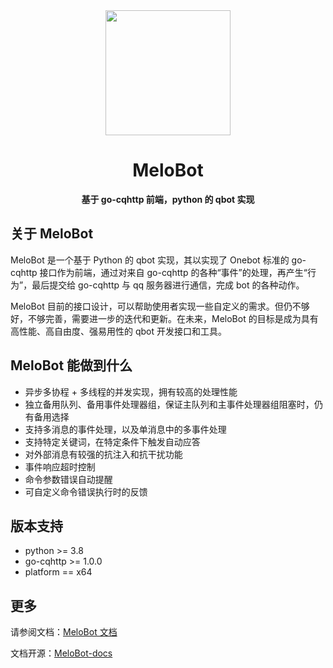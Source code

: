 <div align="center">
<img width=200 src="https://proj.glowmem.com/MeloBot/images/icon.png" />
<h1>MeloBot</h1>
<p><strong>基于 go-cqhttp 前端，python 的 qbot 实现</strong></p>
</div>

## 关于 MeloBot

MeloBot 是一个基于 Python 的 qbot 实现，其以实现了 Onebot 标准的 go-cqhttp 接口作为前端，通过对来自 go-cqhttp 的各种“事件”的处理，再产生“行为”，最后提交给 go-cqhttp 与 qq 服务器进行通信，完成 bot 的各种动作。

MeloBot 目前的接口设计，可以帮助使用者实现一些自定义的需求。但仍不够好，不够完善，需要进一步的迭代和更新。在未来，MeloBot 的目标是成为具有高性能、高自由度、强易用性的 qbot 开发接口和工具。

## MeloBot 能做到什么
- 异步多协程 + 多线程的并发实现，拥有较高的处理性能
- 独立备用队列、备用事件处理器组，保证主队列和主事件处理器组阻塞时，仍有备用选择
- 支持多消息的事件处理，以及单消息中的多事件处理
- 支持特定关键词，在特定条件下触发自动应答
- 对外部消息有较强的抗注入和抗干扰功能
- 事件响应超时控制
- 命令参数错误自动提醒
- 可自定义命令错误执行时的反馈

## 版本支持
- python >= 3.8
- go-cqhttp >= 1.0.0
- platform == x64

## 更多
请参阅文档：[MeloBot 文档](https://proj.glowmem.com/MeloBot/)

文档开源：[MeloBot-docs](https://github.com/AiCorein/Qbot-MeloBot-docs)